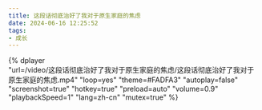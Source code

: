 ```yaml
---
title: 这段话彻底治好了我对于原生家庭的焦虑
date: 2024-06-16 12:25:52
tags:
- 成长
---
```


{%
    dplayer     
    "url=/video/这段话彻底治好了我对于原生家庭的焦虑/这段话彻底治好了我对于原生家庭的焦虑.mp4"
    "loop=yes"
    "theme=#FADFA3"
    "autoplay=false"
    "screenshot=true"
    "hotkey=true"
    "preload=auto"
    "volume=0.9"
    "playbackSpeed=1"
    "lang=zh-cn"
    "mutex=true"
%}